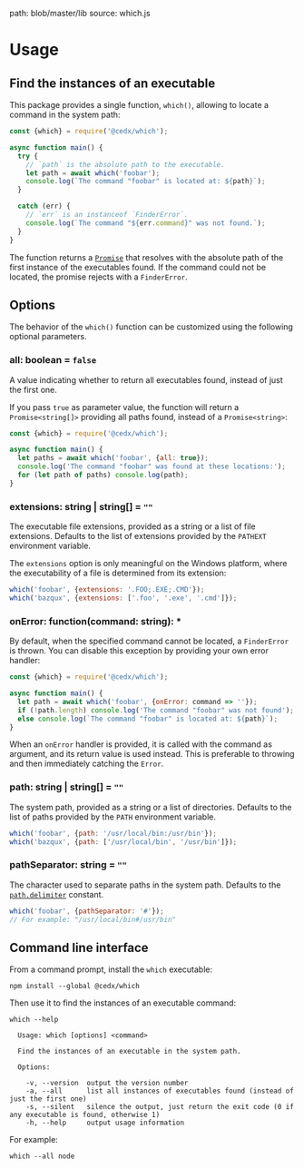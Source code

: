 path: blob/master/lib
source: which.js

# Usage

## Find the instances of an executable
This package provides a single function, `which()`, allowing to locate a command in the system path:

```js
const {which} = require('@cedx/which');

async function main() {
  try {
    // `path` is the absolute path to the executable.
    let path = await which('foobar');
    console.log(`The command "foobar" is located at: ${path}`);
  }

  catch (err) {
    // `err` is an instanceof `FinderError`.
    console.log(`The command "${err.command}" was not found.`);
  }
}
```

The function returns a [`Promise`](https://developer.mozilla.org/en-US/docs/Web/JavaScript/Reference/Global_Objects/Promise) that resolves with the absolute path of the first instance of the executables found. If the command could not be located, the promise rejects with a `FinderError`.

## Options
The behavior of the `which()` function can be customized using the following optional parameters.

### **all**: boolean = `false`
A value indicating whether to return all executables found, instead of just the first one.

If you pass `true` as parameter value, the function will return a `Promise<string[]>` providing all paths found, instead of a `Promise<string>`:

```js
const {which} = require('@cedx/which');

async function main() {
  let paths = await which('foobar', {all: true});
  console.log('The command "foobar" was found at these locations:');
  for (let path of paths) console.log(path);
}
```

### **extensions**: string | string[] = `""`
The executable file extensions, provided as a string or a list of file extensions. Defaults to the list of extensions provided by the `PATHEXT` environment variable.

The `extensions` option is only meaningful on the Windows platform, where the executability of a file is determined from its extension:

```js
which('foobar', {extensions: '.FOO;.EXE;.CMD'});
which('bazqux', {extensions: ['.foo', '.exe', '.cmd']});
```

### **onError**: function(command: string): *
By default, when the specified command cannot be located, a `FinderError` is thrown. You can disable this exception by providing your own error handler:

```js
const {which} = require('@cedx/which');

async function main() {
  let path = await which('foobar', {onError: command => ''});
  if (!path.length) console.log('The command "foobar" was not found');
  else console.log(`The command "foobar" is located at: ${path}`);
}
```

When an `onError` handler is provided, it is called with the command as argument, and its return value is used instead. This is preferable to throwing and then immediately catching the `Error`.

### **path**: string | string[] = `""`
The system path, provided as a string or a list of directories. Defaults to the list of paths provided by the `PATH` environment variable.

```js
which('foobar', {path: '/usr/local/bin:/usr/bin'});
which('bazqux', {path: ['/usr/local/bin', '/usr/bin']});
```

### **pathSeparator**: string = `""`
The character used to separate paths in the system path. Defaults to the [`path.delimiter`](https://nodejs.org/api/path.html#path_path_delimiter) constant.

```js
which('foobar', {pathSeparator: '#'});
// For example: "/usr/local/bin#/usr/bin"
```

## Command line interface
From a command prompt, install the `which` executable:

```shell
npm install --global @cedx/which
```

Then use it to find the instances of an executable command:

```shell
which --help

  Usage: which [options] <command>

  Find the instances of an executable in the system path.

  Options:

    -v, --version  output the version number
    -a, --all      list all instances of executables found (instead of just the first one)
    -s, --silent   silence the output, just return the exit code (0 if any executable is found, otherwise 1)
    -h, --help     output usage information
```

For example:

```shell
which --all node
```
